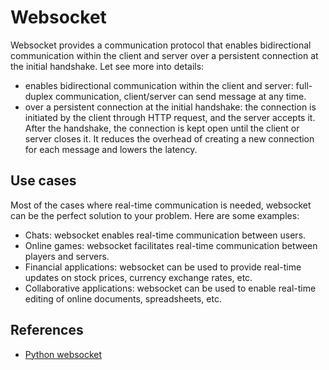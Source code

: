 # Websocket

Websocket provides a communication protocol that enables bidirectional
communication within the client and server over a persistent connection at the
initial handshake. Let see more into details:

- enables bidirectional communication within the client and server: full-duplex
  communication, client/server can send message at any time.
- over a persistent connection at the initial handshake: the connection is
  initiated by the client through HTTP request, and the server accepts it. After
  the handshake, the connection is kept open until the client or server closes
  it. It reduces the overhead of creating a new connection for each message and
  lowers the latency.

## Use cases

Most of the cases where real-time communication is needed, websocket can be the
perfect solution to your problem. Here are some examples:

- Chats: websocket enables real-time communication between users.
- Online games: websocket facilitates real-time communication between players
  and servers.
- Financial applications: websocket can be used to provide real-time updates on
  stock prices, currency exchange rates, etc.
- Collaborative applications: websocket can be used to enable real-time editing
  of online documents, spreadsheets, etc.

## References

- [Python websocket](https://websockets.readthedocs.io/en/stable/)
